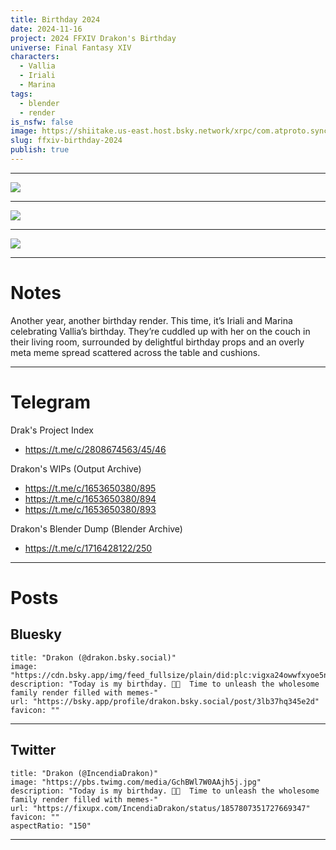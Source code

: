 ```yaml
---
title: Birthday 2024
date: 2024-11-16
project: 2024 FFXIV Drakon's Birthday
universe: Final Fantasy XIV
characters:
  - Vallia
  - Iriali
  - Marina
tags:
  - blender
  - render
is_nsfw: false
image: https://shiitake.us-east.host.bsky.network/xrpc/com.atproto.sync.getBlob?did=did%3Aplc%3Avigxa24owwfxyoe5nnweh7i4&cid=bafkreibq64mpmtzxrpc6m2ly353h4glpajais7q2ogrph4s5bf6a4zg5tq
slug: ffxiv-birthday-2024
publish: true
---
```

---

![](https://shiitake.us-east.host.bsky.network/xrpc/com.atproto.sync.getBlob?did=did%3Aplc%3Avigxa24owwfxyoe5nnweh7i4&cid=bafkreibq64mpmtzxrpc6m2ly353h4glpajais7q2ogrph4s5bf6a4zg5tq)

---

![](https://shiitake.us-east.host.bsky.network/xrpc/com.atproto.sync.getBlob?did=did%3Aplc%3Avigxa24owwfxyoe5nnweh7i4&cid=bafkreihenhvbg4ymb26oip2ubnqiewcbmq2jltmniqofthjodxxug7uiza)

---

![](https://shiitake.us-east.host.bsky.network/xrpc/com.atproto.sync.getBlob?did=did%3Aplc%3Avigxa24owwfxyoe5nnweh7i4&cid=bafkreiggzo5nwoji5tzmxnjumokrwkbb7zcelqhwqip5lwk7jajvq6pvbe)

---

# Notes

Another year, another birthday render. This time, it’s Iriali and Marina celebrating Vallia’s birthday. They’re cuddled up with her on the couch in their living room, surrounded by delightful birthday props and an overly meta meme spread scattered across the table and cushions.

---

# Telegram

Drak's Project Index 
* https://t.me/c/2808674563/45/46

Drakon's WIPs (Output Archive)
* https://t.me/c/1653650380/895
* https://t.me/c/1653650380/894
* https://t.me/c/1653650380/893

Drakon's Blender Dump (Blender Archive)
* https://t.me/c/1716428122/250

---

# Posts

## Bluesky

```embed
title: "Drakon (@drakon.bsky.social)"
image: "https://cdn.bsky.app/img/feed_fullsize/plain/did:plc:vigxa24owwfxyoe5nnweh7i4/bafkreieyy2el6rzyqkfcpc4jlhu4yopmondbn7r3slmrkuihernvs4mkci@jpeg"
description: "Today is my birthday. 🥳🎂  Time to unleash the wholesome family render filled with memes-"
url: "https://bsky.app/profile/drakon.bsky.social/post/3lb37hq345e2d"
favicon: ""
```


---


## Twitter

```embed
title: "Drakon (@IncendiaDrakon)"
image: "https://pbs.twimg.com/media/GchBWl7W0AAjh5j.jpg"
description: "Today is my birthday. 🥳🎂  Time to unleash the wholesome family render filled with memes-"
url: "https://fixupx.com/IncendiaDrakon/status/1857807351727669347"
favicon: ""
aspectRatio: "150"
```

---

